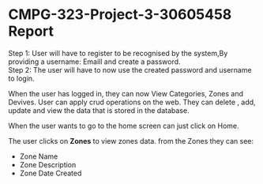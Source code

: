 # CMPG-323-Project-3-30605458 Report


Step 1: User will have to register to be recognised by the system,By providing a username: Emaill and create a password.<br>
Step 2: The user will have to now use the created password and username to login.

When the user has logged in, they can now View Categories, Zones and Devives.
User can apply crud operations on the web. They can delete , add, update and view the data that is stored in the database.

When the user wants to go to the home screen can just click on Home.

The user clicks on <b>Zones</b> to view zones data. from the Zones they can see:
<ul>
  <li>Zone Name</li>
  <li>Zone Description</li>
  <li>Zone Date Created</li>
</ul>
